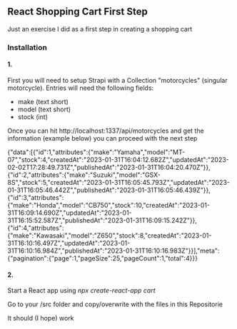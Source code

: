 ## React Shopping Cart First Step

Just an exercise I did as a first step in creating a shopping cart

### Installation

#### 1.

First you will need to setup Strapi with a Collection "motorcycles" (singular motorcycle).
Entries will need the following fields:

- make (text short)
- model (text short)
- stock (int)

Once you can hit http://localhost:1337/api/motorcycles and get the information (example below) you can proceed with the next step

{"data":[{"id":1,"attributes":{"make":"Yamaha","model":"MT-07","stock":4,"createdAt":"2023-01-31T16:04:12.682Z","updatedAt":"2023-02-02T17:28:49.731Z","publishedAt":"2023-01-31T16:04:20.470Z"}},{"id":2,"attributes":{"make":"Suzuki","model":"GSX-8S","stock":5,"createdAt":"2023-01-31T16:05:45.793Z","updatedAt":"2023-01-31T16:05:46.442Z","publishedAt":"2023-01-31T16:05:46.439Z"}},{"id":3,"attributes":{"make":"Honda","model":"CB750","stock":10,"createdAt":"2023-01-31T16:09:14.690Z","updatedAt":"2023-01-31T16:15:52.587Z","publishedAt":"2023-01-31T16:09:15.242Z"}},{"id":4,"attributes":{"make":"Kawasaki","model":"Z650","stock":8,"createdAt":"2023-01-31T16:10:16.497Z","updatedAt":"2023-01-31T16:10:16.984Z","publishedAt":"2023-01-31T16:10:16.983Z"}}],"meta":{"pagination":{"page":1,"pageSize":25,"pageCount":1,"total":4}}}

#### 2.

Start a React app using *npx create-react-app cart*

Go to your /src folder and copy/overwrite with the files in this Repositorie

It should (I hope) work